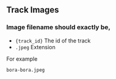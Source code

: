 ## Track Images

### Image filename should exactly be,
* `{track_id}` The id of the track
* `.jpeg` Extension

For example
```
bora-bora.jpeg
```
